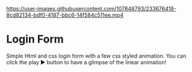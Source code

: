 https://user-images.githubusercontent.com/107848793/233676418-8cd82134-bdf0-4187-bbc6-14f584c511ee.mp4


# Login Form  
Simple Html and css login form with a few css styled animation. You can click the play &#9654; button to have a glimpse of the linear animation!  
